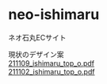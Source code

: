 # neo-ishimaru
ネオ石丸ECサイト

現状のデザイン案  
[211109_ishimaru_top_o.pdf](https://github.com/steamships/neo-ishimaru/files/7501405/211109_ishimaru_top_o.pdf)  
[211102_ishimaru_top_o.pdf](https://github.com/steamships/neo-ishimaru/files/7501406/211102_ishimaru_top_o.pdf)  
  
